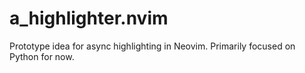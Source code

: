 # a_highlighter.nvim
Prototype idea for async highlighting in Neovim. Primarily focused on Python for now.
